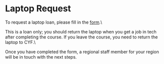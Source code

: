 # Laptop Request

To request a laptop loan, please fill in the [form](https://airtable.com/appZdIjH0ZG3eXk1V/pagedMs6nRNHLSSoT/form).\


This is a loan only; you should return the laptop when you get a job in tech after completing the course. If you leave the course, you need to return the laptop to CYF.\


Once you have completed the form, a regional staff member for your region will be in touch with the next steps.
